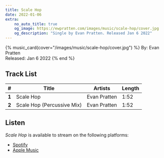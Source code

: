 ```yaml
---
title: Scale Hop
date: 2022-01-06
extra:
    no_auto_title: true
    og_image: https://ewpratten.com/images/music/scale-hop/cover.jpg
    og_description: "Single by Evan Pratten. Released Jan 6 2022"
---
```


{% music_card(cover="/images/music/scale-hop/cover.jpg") %}
By: Evan Pratten<br>
Released: Jan 6 2022
{% end %}

## Track List

|   #   | Title                       | Artists      | Length |
|:-----:|-----------------------------|--------------|--------|
| **1** | Scale Hop                   | Evan Pratten | 1:52   |
| **2** | Scale Hop  (Percussive Mix) | Evan Pratten | 1:52   |

## Listen

*Scale Hop* is available to stream on the following platforms:

- [Spotify](https://open.spotify.com/album/6tpUJQlZ1I7bWK4X4pwiOj)
- [Apple Music](https://music.apple.com/us/album/scale-hop-single/1611874192)
